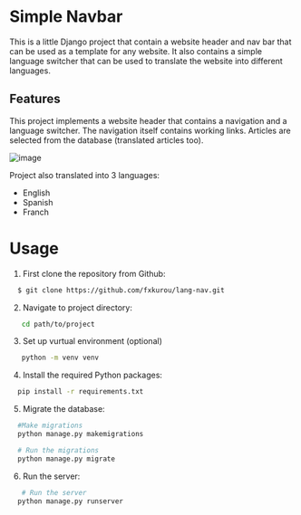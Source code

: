 # Simple Navbar

This is a little Django project that contain a website header and nav bar that can be used as a template for any website. It also contains a simple language switcher that can be used to translate the website into different languages.

## Features

This project implements a website header that contains a navigation and a language switcher. The navigation itself contains working links. Articles are selected from the database (translated articles too).

![image](https://github.com/fxkurou/lang-nav/assets/118657685/0553d793-ecff-45e2-acef-a509defe76ac)

Project also translated into 3 languages:
  * English
  * Spanish
  * Franch

# Usage

1. First clone the repository from Github:
```bash
  $ git clone https://github.com/fxkurou/lang-nav.git
```
2. Navigate to project directory:
 
```bash
   cd path/to/project
```
3. Set up vurtual environment (optional)
```bash
   python -m venv venv
```
4. Install the required Python packages:
```bash
  pip install -r requirements.txt
```
5. Migrate the database:

```bash
  #Make migrations
  python manage.py makemigrations

  # Run the migrations
  python manage.py migrate
```
6. Run the server:
```bash
   # Run the server
  python manage.py runserver
```
